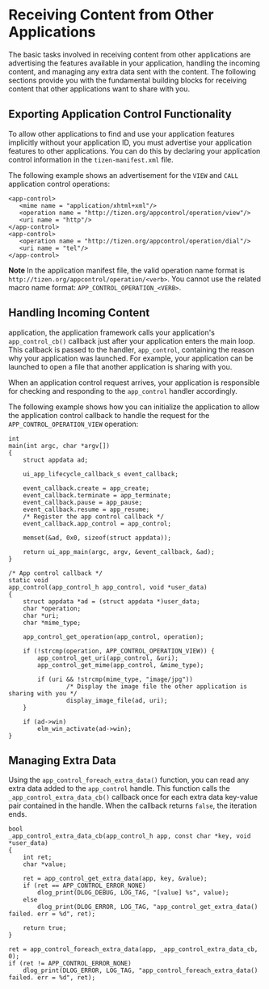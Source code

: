 
Receiving Content from Other Applications
=========================================

The basic tasks involved in receiving content from other applications
are advertising the features available in your application, handling the
incoming content, and managing any extra data sent with the content. The
following sections provide you with the fundamental building blocks for
receiving content that other applications want to share with you.


Exporting Application Control Functionality <a id="export"></a>
-------------------------------------------

To allow other applications to find and use your application features
implicitly without your application ID, you must advertise your
application features to other applications. You can do this by declaring
your application control information in the `tizen-manifest.xml` file.

The following example shows an advertisement for the `VIEW` and `CALL`
application control operations:

```
<app-control>
   <mime name = "application/xhtml+xml"/>
   <operation name = "http://tizen.org/appcontrol/operation/view"/>
   <uri name = "http"/>
</app-control>
<app-control>
   <operation name = "http://tizen.org/appcontrol/operation/dial"/>
   <uri name = "tel"/>
</app-control>
```

<div class="note">

**Note** In the application manifest file, the valid operation name
format is `http://tizen.org/appcontrol/operation/<verb>`. You cannot use
the related macro name format: `APP_CONTROL_OPERATION_<VERB>`.

</div>


Handling Incoming Content <a id="incoming"></a>
-------------------------

application, the application framework calls your application's
`app_control_cb()` callback just after your application enters the main
loop. This callback is passed to the handler, `app_control`, containing
the reason why your application was launched. For example, your
application can be launched to open a file that another application is
sharing with you.

When an application control request arrives, your application is
responsible for checking and responding to the `app_control` handler
accordingly.

The following example shows how you can initialize the application to
allow the application control callback to handle the request for the
`APP_CONTROL_OPERATION_VIEW` operation:

```
int
main(int argc, char *argv[])
{
    struct appdata ad;

    ui_app_lifecycle_callback_s event_callback;

    event_callback.create = app_create;
    event_callback.terminate = app_terminate;
    event_callback.pause = app_pause;
    event_callback.resume = app_resume;
    /* Register the app control callback */
    event_callback.app_control = app_control;

    memset(&ad, 0x0, sizeof(struct appdata));

    return ui_app_main(argc, argv, &event_callback, &ad);
}

/* App control callback */
static void
app_control(app_control_h app_control, void *user_data)
{
    struct appdata *ad = (struct appdata *)user_data;
    char *operation;
    char *uri;
    char *mime_type;

    app_control_get_operation(app_control, operation);

    if (!strcmp(operation, APP_CONTROL_OPERATION_VIEW)) {
        app_control_get_uri(app_control, &uri);
        app_control_get_mime(app_control, &mime_type);

        if (uri && !strcmp(mime_type, "image/jpg"))
                /* Display the image file the other application is sharing with you */
                display_image_file(ad, uri);
    }

    if (ad->win)
        elm_win_activate(ad->win);
}
```


Managing Extra Data <a id="extra_data"></a>
-------------------

Using the `app_control_foreach_extra_data()` function, you can read any
extra data added to the `app_control` handle. This function calls the
`_app_control_extra_data_cb()` callback once for each extra data
key-value pair contained in the handle. When the callback returns
`false`, the iteration ends.

```
bool
_app_control_extra_data_cb(app_control_h app, const char *key, void *user_data)
{
    int ret;
    char *value;

    ret = app_control_get_extra_data(app, key, &value);
    if (ret == APP_CONTROL_ERROR_NONE)
        dlog_print(DLOG_DEBUG, LOG_TAG, "[value] %s", value);
    else
        dlog_print(DLOG_ERROR, LOG_TAG, "app_control_get_extra_data() failed. err = %d", ret);

    return true;
}

ret = app_control_foreach_extra_data(app, _app_control_extra_data_cb, 0);
if (ret != APP_CONTROL_ERROR_NONE)
    dlog_print(DLOG_ERROR, LOG_TAG, "app_control_foreach_extra_data() failed. err = %d", ret);
```


